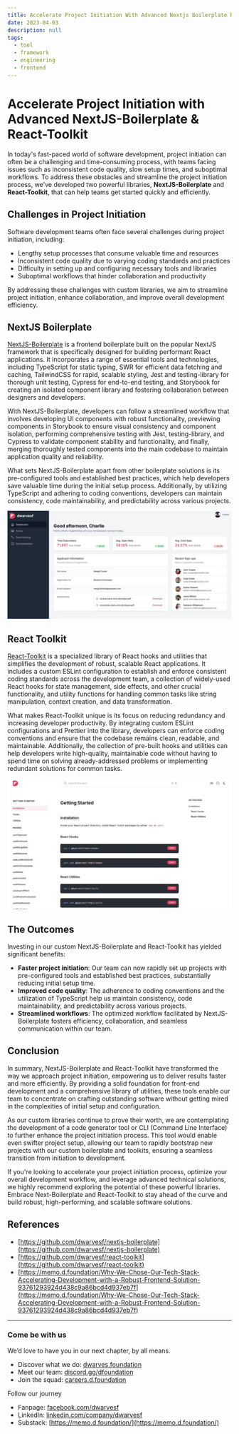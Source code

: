 ```yaml
---
title: Accelerate Project Initiation With Advanced Nextjs Boilerplate React Toolkit
date: 2023-04-03
description: null
tags:
  - tool
  - framework
  - engineering
  - frontend
---
```


# Accelerate Project Initiation with Advanced NextJS-Boilerplate & React-Toolkit

In today's fast-paced world of software development, project initiation can often be a challenging and time-consuming process, with teams facing issues such as inconsistent code quality, slow setup times, and suboptimal workflows. To address these obstacles and streamline the project initiation process, we've developed two powerful libraries, **NextJS-Boilerplate** and **React-Toolkit**, that can help teams get started quickly and efficiently.

## Challenges in Project Initiation

Software development teams often face several challenges during project initiation, including:

* Lengthy setup processes that consume valuable time and resources
* Inconsistent code quality due to varying coding standards and practices
* Difficulty in setting up and configuring necessary tools and libraries
* Suboptimal workflows that hinder collaboration and productivity

By addressing these challenges with custom libraries, we aim to streamline project initiation, enhance collaboration, and improve overall development efficiency.

## NextJS Boilerplate

[NextJS-Boilerplate](https://github.com/dwarvesf/nextjs-boilerplate) is a frontend boilerplate built on the popular NextJS framework that is specifically designed for building performant React applications. It incorporates a range of essential tools and technologies, including TypeScript for static typing, SWR for efficient data fetching and caching, TailwindCSS for rapid, scalable styling, Jest and testing-library for thorough unit testing, Cypress for end-to-end testing, and Storybook for creating an isolated component library and fostering collaboration between designers and developers.

With NextJS-Boilerplate, developers can follow a streamlined workflow that involves developing UI components with robust functionality, previewing components in Storybook to ensure visual consistency and component isolation, performing comprehensive testing with Jest, testing-library, and Cypress to validate component stability and functionality, and finally, merging thoroughly tested components into the main codebase to maintain application quality and reliability.

What sets NextJS-Boilerplate apart from other boilerplate solutions is its pre-configured tools and established best practices, which help developers save valuable time during the initial setup process. Additionally, by utilizing TypeScript and adhering to coding conventions, developers can maintain consistency, code maintainability, and predictability across various projects.

![](assets/accelerate-project-initiation-with-advanced-nextjs-boilerplate-react-toolkit_149cb7501d21ad52e476f168b93085cc_md5.webp)

## React Toolkit

[React-Toolkit](https://github.com/dwarvesf/react-toolkit) is a specialized library of React hooks and utilities that simplifies the development of robust, scalable React applications. It includes a custom ESLint configuration to establish and enforce consistent coding standards across the development team, a collection of widely-used React hooks for state management, side effects, and other crucial functionality, and utility functions for handling common tasks like string manipulation, context creation, and data transformation.

What makes React-Toolkit unique is its focus on reducing redundancy and increasing developer productivity. By integrating custom ESLint configurations and Prettier into the library, developers can enforce coding conventions and ensure that the codebase remains clean, readable, and maintainable. Additionally, the collection of pre-built hooks and utilities can help developers write high-quality, maintainable code without having to spend time on solving already-addressed problems or implementing redundant solutions for common tasks.

![](assets/accelerate-project-initiation-with-advanced-nextjs-boilerplate-react-toolkit_8b4ce5b2e752b7bbc96be21b6d2f1349_md5.webp)

## The Outcomes

Investing in our custom NextJS-Boilerplate and React-Toolkit has yielded significant benefits:

* **Faster project initiation**: Our team can now rapidly set up projects with pre-configured tools and established best practices, substantially reducing initial setup time.
* **Improved code quality**: The adherence to coding conventions and the utilization of TypeScript help us maintain consistency, code maintainability, and predictability across various projects.
* **Streamlined workflows**: The optimized workflow facilitated by NextJS-Boilerplate fosters efficiency, collaboration, and seamless communication within our team.

## Conclusion

In summary, NextJS-Boilerplate and React-Toolkit have transformed the way we approach project initiation, empowering us to deliver results faster and more efficiently. By providing a solid foundation for front-end development and a comprehensive library of utilities, these tools enable our team to concentrate on crafting outstanding software without getting mired in the complexities of initial setup and configuration.

As our custom libraries continue to prove their worth, we are contemplating the development of a code generator tool or CLI (Command Line Interface) to further enhance the project initiation process. This tool would enable even swifter project setup, allowing our team to rapidly bootstrap new projects with our custom boilerplate and toolkits, ensuring a seamless transition from initiation to development.

If you're looking to accelerate your project initiation process, optimize your overall development workflow, and leverage advanced technical solutions, we highly recommend exploring the potential of these powerful libraries. Embrace Next-Boilerplate and React-Toolkit to stay ahead of the curve and build robust, high-performing, and scalable software solutions.

## **References**

* [https://github.com/dwarvesf/nextjs-boilerplate](https://github.com/dwarvesf/nextjs-boilerplate)
* [https://github.com/dwarvesf/react-toolkit](https://github.com/dwarvesf/react-toolkit)
* [https://memo.d.foundation/Why-We-Chose-Our-Tech-Stack-Accelerating-Development-with-a-Robust-Frontend-Solution-93761293924d438c9a86bcd4d937eb7f](https://memo.d.foundation/Why-We-Chose-Our-Tech-Stack-Accelerating-Development-with-a-Robust-Frontend-Solution-93761293924d438c9a86bcd4d937eb7f)

---

### Come be with us

We’d love to have you in our next chapter, by all means.

* Discover what we do: [dwarves.foundation](http://dwarves.foundation/)
* Meet our team: [discord.gg/dfoundation](http://discord.gg/dfoundation)
* Join the squad: [careers.d.foundation](http://careers.d.foundation/)

Follow our journey

* Fanpage: [facebook.com/dwarvesf](http://facebook.com/dwarvesf)
* LinkedIn: [linkedin.com/company/dwarvesf](http://linkedin.com/company/dwarvesf)
* Substack: [https://memo.d.foundation/](https://memo.d.foundation/)

